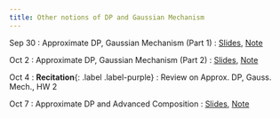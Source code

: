 ```yaml
---
title: Other notions of DP and Gaussian Mechanism
---
```


Sep 30
: Approximate DP, Gaussian Mechanism (Part 1)
  : [Slides](https://drive.google.com/file/d/1h9mzpq6MG7xttZk5CoxKtX6VtqsoBb1C/view?usp=sharing), [Note](https://drive.google.com/file/d/1CDH2vzxVkxzI7ZVM0BOITDPqjckAJvaJ/view?usp=sharing)


Oct 2
: Approximate DP, Gaussian Mechanism (Part 2)
  : [Slides](https://drive.google.com/file/d/131yRgcQJsBM1PxkHq0dUm-r_0xk9Nb49/view?usp=sharing), [Note](https://drive.google.com/file/d/1CDH2vzxVkxzI7ZVM0BOITDPqjckAJvaJ/view?usp=sharing)

Oct 4
: **Recitation**{: .label .label-purple}
  : Review on Approx. DP, Gauss. Mech., HW 2


Oct 7
: Approximate DP and Advanced Composition
  : [Slides](https://drive.google.com/file/d/1AOcVx2-G1w-16bfcVvVE314lpnObjujb/view?usp=sharing), [Note](https://drive.google.com/file/d/1CIEW_n0pL528u1SVIJcWmQ9g54ktJZLV/view?usp=sharing)


<!--
Oct 7
: Advanced Composition
  : [Note](https://drive.google.com/file/d/1CDH2vzxVkxzI7ZVM0BOITDPqjckAJvaJ/view?usp=sharing)
-->
